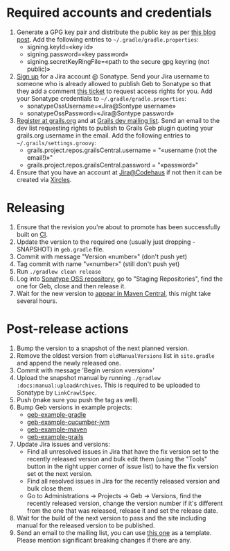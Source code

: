 # Required accounts and credentials

1. Generate a GPG key pair and distribute the public key as per [this blog post](http://blog.sonatype.com/2010/01/how-to-generate-pgp-signatures-with-maven). Add the following entries to `~/.gradle/gradle.properties`:
	* signing.keyId=«key id»
	* signing.password=«key password»
	* signing.secretKeyRingFile=«path to the secure gpg keyring (not public)»
1. [Sign up](https://issues.sonatype.org/secure/Signup!default.jspa) for a Jira account @ Sonatype. Send your Jira username to someone who is already allowed to publish Geb to Sonatype so that they add a comment [this ticket](https://issues.sonatype.org/browse/OSSRH-3108) to request access rights for you. Add your Sonatype credentials to `~/.gradle/gradle.properties`:
	* sonatypeOssUsername=«Jira@Sontype username»
	* sonatypeOssPassword=«Jira@Sontype password»
1. [Register at grails.org](https://grails.org/register) and at [Grails dev mailing list](https://groups.google.com/forum/#!forum/grails-dev-discuss). Send an email to the dev list requesting rights to publish to Grails Geb plugin quoting your grails.org username in the email. Add the following entries to `~/.grails/settings.groovy`:
	* grails.project.repos.grailsCentral.username = "«username (not the email!)»"
	* grails.project.repos.grailsCentral.password = "«password»"
1. Ensure that you have an account at [Jira@Codehaus](http://jira.codehaus.org/) if not then it can be created via [Xircles](http://xircles.codehaus.org/signup). 

# Releasing

1. Ensure that the revision you're about to promote has been successfully built on [CI](https://snap-ci.com/geb/geb/branch/master).
1. Update the version to the required one (usually just dropping -SNAPSHOT) in `geb.gradle` file.
1. Commit with message "Version «number»" (don't push yet)
1. Tag commit with name "v«number»" (still don't push yet)
1. Run `./gradlew clean release`
1. Log into [Sonatype OSS repository](https://oss.sonatype.org), go to "Staging Repositories", find the one for Geb, close and then release it.
1. Wait for the new version to [appear in Maven Central](http://search.maven.org/#search%7Cgav%7C1%7Cg%3A%22org.gebish%22%20AND%20a%3A%22geb-core%22), this might take several hours.

# Post-release actions
1. Bump the version to a snapshot of the next planned version.
1. Remove the oldest version from `oldManualVersions` list in `site.gradle` and append the newly released one.
1. Commit with message 'Begin version «version»'
1. Upload the snapshot manual by running `./gradlew :docs:manual:uploadArchives`. This is required to be uploaded to Sonatype by `LinkCrawlSpec`.
1. Push (make sure you push the tag as well).
1. Bump Geb versions in example projects: 
	* [geb-example-gradle](https://github.com/geb/geb-example-gradle)
	* [geb-example-cucumber-jvm](https://github.com/geb/geb-example-cucumber-jvm)
	* [geb-example-maven](https://github.com/geb/geb-example-maven)
	* [geb-example-grails](https://github.com/geb/geb-example-grails)
1. Update Jira issues and versions:
	* Find all unresolved issues in Jira that have the fix version set to the recently released version and bulk edit them (using the "Tools" button in the right upper corner of issue list) to have the fix version set ot the next version.
	* Find all resolved issues in Jira for the recently released version and bulk close them.
	* Go to Administrations -> Projects -> Geb -> Versions, find the recently released version, change the version number if it's different from the one that was released, release it and set the release date.
1. Wait for the build of the next version to pass and the site including manual for the released version to be published.
1. Send an email to the mailing list, you can use [this one](http://markmail.org/message/j35koyww35lh4mxk) as a template. Please mention significant breaking changes if there are any.
